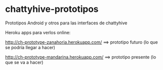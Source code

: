 chattyhive-prototipos
=====================

Prototipos Android y otros para las interfaces de chattyhive  

Heroku apps para verlos online:  

http://ch-prototype-zanahoria.herokuapp.com/ ==> prototipo futuro (lo que se podría llegar a hacer)  

http://ch-prototype-mandarina.herokuapp.com/ ==> prototipo presente (lo que se va a hacer)  
